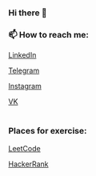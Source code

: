### Hi there 👋

### 📫 How to reach me:

[LinkedIn](https://www.linkedin.com/mwlite/in/dmitrii-podlesnykh)

[Telegram](https://t.me/DmitriiPodlesnykh)

[Instagram](https://www.instagram.com/d.podlesnykh/)

[VK](https://www.vk.com/dmitriipodlesnykh)
<br>
<br>

### Places for exercise:
[LeetCode](https://leetcode.com/DmitriiPodlesnykh/)

[HackerRank](https://www.hackerrank.com/d_podlesnykh)
<!--
**DmitriiPodlesnykh/DmitriiPodlesnykh** is a ✨ _special_ ✨ repository because its `README.md` (this file) appears on your GitHub profile.

Here are some ideas to get you started:

- 🔭 I’m currently working on ...
- 🌱 I’m currently learning ...
- 👯 I’m looking to collaborate on ...
- 🤔 I’m looking for help with ...
- 💬 Ask me about ...
- 📫 How to reach me: ...
- 😄 Pronouns: ...
- ⚡ Fun fact: ...
-->
